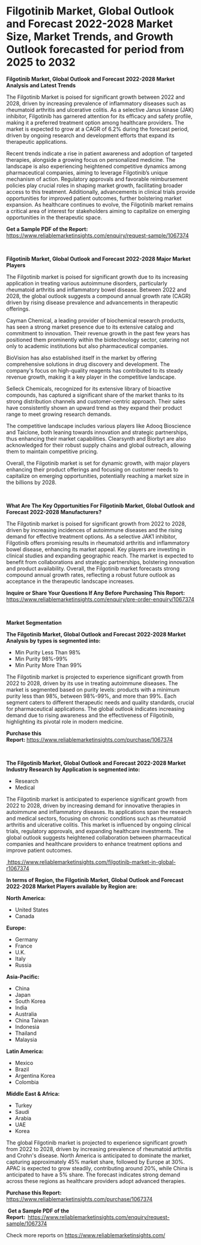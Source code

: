 <p><h1>Filgotinib Market, Global Outlook and Forecast 2022-2028 Market Size, Market Trends, and Growth Outlook forecasted for period from 2025 to 2032</h1></p><p><strong>Filgotinib Market, Global Outlook and Forecast 2022-2028 Market Analysis and Latest Trends</strong></p>
<p><p>The Filgotinib Market is poised for significant growth between 2022 and 2028, driven by increasing prevalence of inflammatory diseases such as rheumatoid arthritis and ulcerative colitis. As a selective Janus kinase (JAK) inhibitor, Filgotinib has garnered attention for its efficacy and safety profile, making it a preferred treatment option among healthcare providers. The market is expected to grow at a CAGR of 6.2% during the forecast period, driven by ongoing research and development efforts that expand its therapeutic applications.</p><p>Recent trends indicate a rise in patient awareness and adoption of targeted therapies, alongside a growing focus on personalized medicine. The landscape is also experiencing heightened competitive dynamics among pharmaceutical companies, aiming to leverage Filgotinib’s unique mechanism of action. Regulatory approvals and favorable reimbursement policies play crucial roles in shaping market growth, facilitating broader access to this treatment. Additionally, advancements in clinical trials provide opportunities for improved patient outcomes, further bolstering market expansion. As healthcare continues to evolve, the Filgotinib market remains a critical area of interest for stakeholders aiming to capitalize on emerging opportunities in the therapeutic space.</p></p>
<p><strong>Get a Sample PDF of the Report:&nbsp;</strong> <a href="https://www.reliablemarketinsights.com/enquiry/request-sample/1067374?utm_campaign=2892&utm_medium=2&utm_source=Github&utm_content=ia&utm_term=21032025&utm_id=filgotinib-market-global-outlook-and-forecast-2022-2028">https://www.reliablemarketinsights.com/enquiry/request-sample/1067374</a></p>
<p>&nbsp;</p>
<p><strong>Filgotinib Market, Global Outlook and Forecast 2022-2028 Major Market Players</strong></p>
<p><p>The Filgotinib market is poised for significant growth due to its increasing application in treating various autoimmune disorders, particularly rheumatoid arthritis and inflammatory bowel disease. Between 2022 and 2028, the global outlook suggests a compound annual growth rate (CAGR) driven by rising disease prevalence and advancements in therapeutic offerings.</p><p>Cayman Chemical, a leading provider of biochemical research products, has seen a strong market presence due to its extensive catalog and commitment to innovation. Their revenue growth in the past few years has positioned them prominently within the biotechnology sector, catering not only to academic institutions but also pharmaceutical companies.</p><p>BioVision has also established itself in the market by offering comprehensive solutions in drug discovery and development. The company's focus on high-quality reagents has contributed to its steady revenue growth, making it a key player in the competitive landscape. </p><p>Selleck Chemicals, recognized for its extensive library of bioactive compounds, has captured a significant share of the market thanks to its strong distribution channels and customer-centric approach. Their sales have consistently shown an upward trend as they expand their product range to meet growing research demands.</p><p>The competitive landscape includes various players like Adooq Bioscience and Taiclone, both leaning towards innovation and strategic partnerships, thus enhancing their market capabilities. Clearsynth and Biorbyt are also acknowledged for their robust supply chains and global outreach, allowing them to maintain competitive pricing.</p><p>Overall, the Filgotinib market is set for dynamic growth, with major players enhancing their product offerings and focusing on customer needs to capitalize on emerging opportunities, potentially reaching a market size in the billions by 2028.</p></p>
<p>&nbsp;</p>
<p><strong>What Are The Key Opportunities For Filgotinib Market, Global Outlook and Forecast 2022-2028 Manufacturers?</strong></p>
<p><p>The Filgotinib market is poised for significant growth from 2022 to 2028, driven by increasing incidences of autoimmune diseases and the rising demand for effective treatment options. As a selective JAK1 inhibitor, Filgotinib offers promising results in rheumatoid arthritis and inflammatory bowel disease, enhancing its market appeal. Key players are investing in clinical studies and expanding geographic reach. The market is expected to benefit from collaborations and strategic partnerships, bolstering innovation and product availability. Overall, the Filgotinib market forecasts strong compound annual growth rates, reflecting a robust future outlook as acceptance in the therapeutic landscape increases.</p></p>
<p><strong>Inquire or Share Your Questions If Any Before Purchasing This Report:</strong> <a href="https://www.reliablemarketinsights.com/enquiry/pre-order-enquiry/1067374?utm_campaign=2892&utm_medium=2&utm_source=Github&utm_content=ia&utm_term=21032025&utm_id=filgotinib-market-global-outlook-and-forecast-2022-2028">https://www.reliablemarketinsights.com/enquiry/pre-order-enquiry/1067374</a></p>
<p>&nbsp;</p>
<p><strong>Market Segmentation</strong></p>
<p><strong>The Filgotinib Market, Global Outlook and Forecast 2022-2028 Market Analysis by types is segmented into:</strong></p>
<p><ul><li>Min Purity Less Than 98%</li><li>Min Purity 98%-99%</li><li>Min Purity More Than 99%</li></ul></p>
<p><p>The Filgotinib market is projected to experience significant growth from 2022 to 2028, driven by its use in treating autoimmune diseases. The market is segmented based on purity levels: products with a minimum purity less than 98%, between 98%-99%, and more than 99%. Each segment caters to different therapeutic needs and quality standards, crucial for pharmaceutical applications. The global outlook indicates increasing demand due to rising awareness and the effectiveness of Filgotinib, highlighting its pivotal role in modern medicine.</p></p>
<p><strong>Purchase this Report:&nbsp;</strong><a href="https://www.reliablemarketinsights.com/purchase/1067374?utm_campaign=2892&utm_medium=2&utm_source=Github&utm_content=ia&utm_term=21032025&utm_id=filgotinib-market-global-outlook-and-forecast-2022-2028">https://www.reliablemarketinsights.com/purchase/1067374</a></p>
<p>&nbsp;</p>
<p><strong>The Filgotinib Market, Global Outlook and Forecast 2022-2028 Market Industry Research by Application is segmented into:</strong></p>
<p><ul><li>Research</li><li>Medical</li></ul></p>
<p><p>The Filgotinib market is anticipated to experience significant growth from 2022 to 2028, driven by increasing demand for innovative therapies in autoimmune and inflammatory diseases. Its applications span the research and medical sectors, focusing on chronic conditions such as rheumatoid arthritis and ulcerative colitis. This market is influenced by ongoing clinical trials, regulatory approvals, and expanding healthcare investments. The global outlook suggests heightened collaboration between pharmaceutical companies and healthcare providers to enhance treatment options and improve patient outcomes.</p></p>
<p><a href="https://www.reliablemarketinsights.com/filgotinib-market-in-global-r1067374?utm_campaign=2892&utm_medium=2&utm_source=Github&utm_content=ia&utm_term=21032025&utm_id=filgotinib-market-global-outlook-and-forecast-2022-2028">&nbsp;https://www.reliablemarketinsights.com/filgotinib-market-in-global-r1067374</a></p>
<p><strong>In terms of Region, the Filgotinib Market, Global Outlook and Forecast 2022-2028 Market Players available by Region are:</strong></p>
<p>
    <p> <strong> North America: </strong>
        <ul>
            <li>United States</li>
            <li>Canada</li>
        </ul>
        </p> 
    <p> <strong> Europe: </strong>
        <ul>
            <li>Germany</li>
            <li>France</li>
            <li>U.K.</li>
            <li>Italy</li>
            <li>Russia</li>
        </ul>
        </p> 
    <p> <strong> Asia-Pacific: </strong>
        <ul>
            <li>China</li>
            <li>Japan</li>
            <li>South Korea</li>
            <li>India</li>
            <li>Australia</li>
            <li>China Taiwan</li>
            <li>Indonesia</li>
            <li>Thailand</li>
            <li>Malaysia</li>
        </ul>
        </p> 
    <p> <strong> Latin America: </strong>
        <ul>
            <li>Mexico</li>
            <li>Brazil</li>
            <li>Argentina Korea</li>
            <li>Colombia</li>
        </ul>
        </p> 
    <p> <strong> Middle East & Africa: </strong>
        <ul>
            <li>Turkey</li>
            <li>Saudi</li>
            <li>Arabia</li>
            <li>UAE</li>
            <li>Korea</li>
        </ul>
    </p>
    </p>
<p><p>The global Filgotinib market is projected to experience significant growth from 2022 to 2028, driven by increasing prevalence of rheumatoid arthritis and Crohn's disease. North America is anticipated to dominate the market, capturing approximately 45% market share, followed by Europe at 30%. APAC is expected to grow steadily, contributing around 20%, while China is anticipated to have a 5% share. The forecast indicates strong demand across these regions as healthcare providers adopt advanced therapies.</p></p>
<p><strong>Purchase this Report: </strong><a href="https://www.reliablemarketinsights.com/purchase/1067374?utm_campaign=2892&utm_medium=2&utm_source=Github&utm_content=ia&utm_term=21032025&utm_id=filgotinib-market-global-outlook-and-forecast-2022-2028">https://www.reliablemarketinsights.com/purchase/1067374</a></p>
<p>&nbsp;<strong>Get a Sample PDF of the Report:&nbsp;&nbsp;</strong><a href="https://www.reliablemarketinsights.com/enquiry/request-sample/1067374?utm_campaign=2892&utm_medium=2&utm_source=Github&utm_content=ia&utm_term=21032025&utm_id=filgotinib-market-global-outlook-and-forecast-2022-2028">https://www.reliablemarketinsights.com/enquiry/request-sample/1067374</a></p>
<p><strong></strong></p>
<p>Check more reports on <a href="https://www.reliablemarketinsights.com/?utm_campaign=2892&utm_medium=2&utm_source=Github&utm_content=ia&utm_term=21032025&utm_id=filgotinib-market-global-outlook-and-forecast-2022-2028">https://www.reliablemarketinsights.com/</a></p>